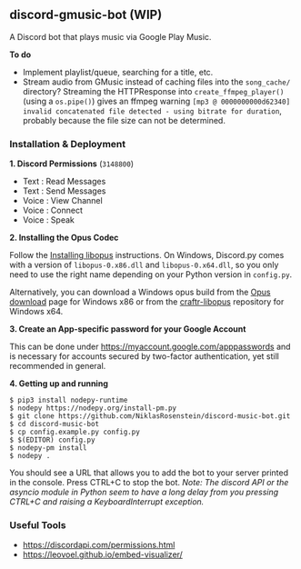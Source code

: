 ## discord-gmusic-bot (WIP)

A Discord bot that plays music via Google Play Music.

__To do__

* Implement playlist/queue, searching for a title, etc.
* Stream audio from GMusic instead of caching files into the `song_cache/` directory?
  Streaming the HTTPResponse into `create_ffmpeg_player()` (using a `os.pipe()`)
  gives an ffmpeg warning `[mp3 @ 0000000000d62340] invalid concatenated file detected - using bitrate for duration`,
  probably because the file size can not be determined.

### Installation & Deployment

__1. Discord Permissions__ (`3148800`)

* Text : Read Messages
* Text : Send Messages
* Voice : View Channel
* Voice : Connect
* Voice : Speak

__2. Installing the Opus Codec__

Follow the [Installing libopus] instructions. On Windows, Discord.py comes
with a version of `libopus-0.x86.dll` and `libopus-0.x64.dll`, so you only
need to use the right name depending on your Python version in `config.py`.

Alternatively, you can download a Windows opus build from the [Opus download]
page for Windows x86 or from the [craftr-libopus] repository for Windows x64.

  [craftr-libopus]: https://github.com/NiklasRosenstein/craftr-libopus/releases
  [Installing libopus]: https://github.com/meew0/discordrb/wiki/Installing-libopus
  [Opus download]: http://opus-codec.org/downloads/

__3. Create an App-specific password for your Google Account__

This can be done under https://myaccount.google.com/apppasswords and is
necessary for accounts secured by two-factor authentication, yet still
recommended in general.

__4. Getting up and running__

    $ pip3 install nodepy-runtime
    $ nodepy https://nodepy.org/install-pm.py
    $ git clone https://github.com/NiklasRosenstein/discord-music-bot.git
    $ cd discord-music-bot
    $ cp config.example.py config.py
    $ $(EDITOR) config.py
    $ nodepy-pm install
    $ nodepy .

You should see a URL that allows you to add the bot to your server printed
in the console. Press CTRL+C to stop the bot. *Note: The discord API or the
asyncio module in Python seem to have a long delay from you pressing CTRL+C
and raising a KeyboardInterrupt exception.*

### Useful Tools

* https://discordapi.com/permissions.html
* https://leovoel.github.io/embed-visualizer/

